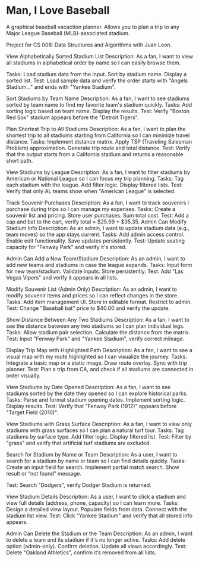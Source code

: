 # Man, I Love Baseball

A graphical baseball vacaction planner. Allows you to plan a trip to any Major League Baseball (MLB)-associated stadium.

Project for CS 008: Data Structures and Algorithms with Juan Leon.



View Alphabetically Sorted Stadium List
Description:
As a fan, I want to view all stadiums in alphabetical order by name so I can easily browse them.

Tasks:
Load stadium data from the input.
Sort by stadium name.
Display a sorted list.
Test:
Load sample data and verify the order starts with "Angels Stadium..." and ends with "Yankee Stadium".


Sort Stadiums by Team Name
Description:
As a fan, I want to see stadiums sorted by team name to find my favorite team's stadium quickly.
Tasks:
Add sorting logic based on team name.
Display the results.
Test:
Verify "Boston Red Sox" stadium appears before the "Detroit Tigers".


Plan Shortest Trip to All Stadiums
Description:
As a fan, I want to plan the shortest trip to all stadiums starting from California so I can minimize travel distance.
Tasks:
Implement distance matrix.
Apply TSP (Traveling Salesman Problem) approximation.
Generate trip route and total distance.
Test:
Verify that the output starts from a California stadium and returns a reasonable short path.

View Stadiums by League
Description:
As a fan, I want to filter stadiums by American or National League so I can focus my trip planning.
Tasks:
Tag each stadium with the league.
Add filter logic.
Display filtered lists.
Test:
Verify that only AL teams show when "American League" is selected.

Track Souvenir Purchases
Description:
As a fan, I want to track souvenirs I purchase during trips so I can manage my expenses.
Tasks:
Create a souvenir list and pricing.
Store user purchases.
Sum total cost.
Test:
Add a cap and bat to the cart, verify total = $25.99 + $35.35.
Admin Can Modify Stadium Info
Description:
As an admin, I want to update stadium data (e.g., team moves) so the app stays current.
Tasks:
Add admin access control.
Enable edit functionality.
Save updates persistently.
Test:
Update seating capacity for "Fenway Park" and verify it's stored.

Admin Can Add a New Team/Stadium
Description:
As an admin, I want to add new teams and stadiums in case the league expands.
Tasks:
Input form for new team/stadium.
Validate inputs.
Store persistently.
Test:
Add "Las Vegas Vipers" and verify it appears in all lists.

Modify Souvenir List (Admin Only)
Description:
As an admin, I want to modify souvenir items and prices so I can reflect changes in the store.
Tasks:
Add item management UI.
Store in editable format.
Restrict to admin.
Test:
Change "Baseball bat" price to $40.00 and verify the update.

Show Distance Between Any Two Stadiums
Description:
As a fan, I want to see the distance between any two stadiums so I can plan individual legs.
Tasks:
Allow stadium pair selection.
Calculate the distance from the matrix.
Test:
Input "Fenway Park" and "Yankee Stadium", verify correct mileage.

Display Trip Map with Highlighted Path
Description:
As a fan, I want to see a visual map with my route highlighted so I can visualize the journey.
Tasks:
Integrate a basic map or a static image.
Draw route overlay.
Sync with trip planner.
Test:
Plan a trip from CA, and check if all stadiums are connected in order visually.

View Stadiums by Date Opened
Description:
As a fan, I want to see stadiums sorted by the date they opened so I can explore historical parks.
Tasks:
Parse and format stadium opening dates.
Implement sorting logic.
Display results.
Test:
Verify that "Fenway Park (1912)" appears before "Target Field (2010)".

View Stadiums with Grass Surface
Description:
As a fan, I want to view only stadiums with grass surfaces so I can plan a natural turf tour.
Tasks:
Tag stadiums by surface type.
Add filter logic.
Display filtered list.
Test:
Filter by "grass" and verify that artificial turf stadiums are excluded.

Search for Stadium by Name or Team
Description:
As a user, I want to search for a stadium by name or team so I can find details quickly.
Tasks:
Create an input field for search.
Implement partial match search.
Show result or “not found” message.


Test:
Search "Dodgers", verify Dodger Stadium is returned.

View Stadium Details
Description:
As a user, I want to click a stadium and view full details (address, phone, capacity) so I can learn more.
Tasks:
Design a detailed view layout.
Populate fields from data.
Connect with the stadium list view.
Test:
Click "Yankee Stadium" and verify that all stored info appears.

Admin Can Delete the Stadium or the Team
Description:
As an admin, I want to delete a team and its stadium if it's no longer active.
Tasks:
Add delete option (admin-only).
Confirm deletion.
Update all views accordingly.
Test:
Delete "Oakland Athletics", confirm it’s removed from all lists.

